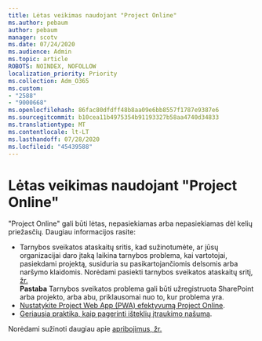 ```yaml
---
title: Lėtas veikimas naudojant "Project Online"
ms.author: pebaum
author: pebaum
manager: scotv
ms.date: 07/24/2020
ms.audience: Admin
ms.topic: article
ROBOTS: NOINDEX, NOFOLLOW
localization_priority: Priority
ms.collection: Adm_O365
ms.custom:
- "2588"
- "9000668"
ms.openlocfilehash: 86fac80dfdff48b8aa09e6bb8557f1787e9387e6
ms.sourcegitcommit: b10cea11b4975354b91193327b58aa4740d34833
ms.translationtype: MT
ms.contentlocale: lt-LT
ms.lasthandoff: 07/28/2020
ms.locfileid: "45439588"
---
```

# <a name="slow-performance-with-project-online"></a>Lėtas veikimas naudojant "Project Online"

"Project Online" gali būti lėtas, nepasiekiamas arba nepasiekiamas dėl kelių priežasčių. Daugiau informacijos rasite:

- Tarnybos sveikatos ataskaitų sritis, kad sužinotumėte, ar jūsų organizacijai daro įtaką laikina tarnybos problema, kai vartotojai, pasiekdami projektą, susiduria su pasikartojančiomis delsomis arba naršymo klaidomis. Norėdami pasiekti tarnybos sveikatos ataskaitų sritį, [žr.](https://admin.microsoft.com/AdminPortal/Home#/servicehealth)</br>
    **Pastaba**  Tarnybos sveikatos problema gali būti užregistruota SharePoint arba projekto, arba abu, priklausomai nuo to, kur problema yra.
- [Nustatykite Project Web App (PWA) efektyvumą Project Online](https://docs.microsoft.com/projectonline/tune-project-online-performance).
- [Geriausia praktika, kaip pagerinti išteklių įtraukimo našumą](https://docs.microsoft.com/projectonline/best-practices-to-improve-resource-engagements-performance).

Norėdami sužinoti daugiau apie [apribojimus, žr.](https://docs.microsoft.com/projectonline/project-online-software-boundaries-and-limits)